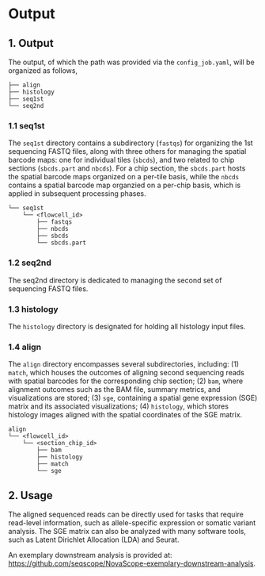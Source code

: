 # Output

## 1. Output 

The output, of which the path was provided via the `config_job.yaml`, will be organized as follows, 

```
├── align
├── histology
├── seq1st
└── seq2nd
```

### 1.1 seq1st

The `seq1st` directory contains a subdirectory (`fastqs`) for organizing the 1st sequencing FASTQ files, along with three others for managing the spatial barcode maps: one for individual tiles (`sbcds`), and two related to chip sections (`sbcds.part` and `nbcds`). 
For a chip section, the `sbcds.part` hosts the spatial barcode maps organized on a per-tile basis, while the `nbcds` contains a spatial barcode map organzied on a per-chip basis, which is applied in subsequent processing phases. 

```
└── seq1st
    └── <flowcell_id>
        ├── fastqs
        ├── nbcds
        ├── sbcds
        └── sbcds.part
```

### 1.2 seq2nd

The seq2nd directory is dedicated to managing the second set of sequencing FASTQ files.

### 1.3 histology

The `histology` directory is designated for holding all histology input files.

### 1.4 align

The `align` directory encompasses several subdirectories, including: 
(1) `match`, which houses the outcomes of aligning second sequencing reads with spatial barcodes for the corresponding chip section; 
(2) `bam`, where alignment outcomes such as the BAM file, summary metrics, and visualizations are stored; 
(3) `sge`, containing a spatial gene expression (SGE) matrix and its associated visualizations; 
(4) `histology`, which stores histology images aligned with the spatial coordinates of the SGE matrix.

```
align
└── <flowcell_id>
    └── <section_chip_id>
        ├── bam
        ├── histology
        ├── match
        └── sge
```

## 2. Usage

The aligned sequenced reads can be directly used for tasks that require read-level information, such as allele-specific expression or somatic variant analysis. The SGE matrix can also be analyzed with many software tools, such as Latent Dirichlet Allocation (LDA) and Seurat. 

An exemplary downstream analysis is provided at: https://github.com/seqscope/NovaScope-exemplary-downstream-analysis.
